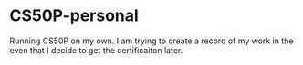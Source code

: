 # CS50P-personal

Running CS50P on my own.  I am trying to create a record of my work in the even that I decide to get the certificaiton later.
